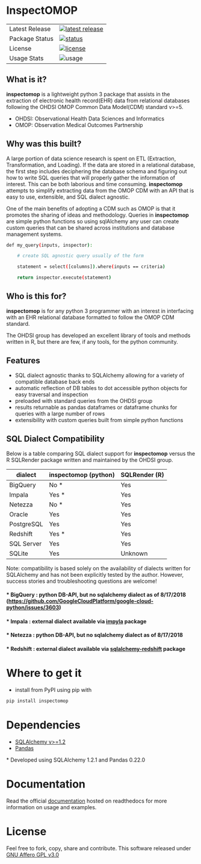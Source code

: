 # InspectOMOP

<table>
<tr>
  <td>Latest Release</td>
  <td>
    <a href="https://pypi.org/project/inspectomop/">
    <img src="https://img.shields.io/pypi/v/inspectomop.svg" alt="latest release" />
    </a>
  </td>
</tr>
<tr>
  <td>Package Status</td>
  <td>
		<a href="https://pypi.org/project/inspectomop/">
		<img src="https://img.shields.io/pypi/status/inspectomop.svg" alt="status" /></td>
		</a>
</tr>
<tr>
  <td>License</td>
  <td>
    <a href="https://github.com/jbadger3/inspectomop/blob/master/LICENSE">
    <img src="https://img.shields.io/github/license/jbadger3/inspectomop.svg" alt="license" />
    </a>
</td>
</tr>
<tr>
  <td>Usage Stats</td>
  <td>
    <img src="https://img.shields.io/pypi/dm/InspectOMOP.svg" alt="usage" />
    </a>
</td>
</tr>
</table>

## What is it?

**inspectomop** is a lightweight python 3 package that assists in the extraction of electronic health record(EHR) data from relational databases following the OHDSI OMOP Common Data Model(CDM) standard v>=5.  

* OHDSI: Observational Health Data Sciences and Informatics
* OMOP: Observation Medical Outcomes Partnership

## Why was this built?
A large portion of data science research is spent on ETL (Extraction, Transformation, and Loading).  If the data are stored in a relational database, the first step includes deciphering the database schema and figuring out how to write SQL queries that will properly gather the information of interest.  This can be both laborious and time consuming.  **inspectomop** attempts to simplify extracting data from the OMOP CDM with an API that is easy to use, extensible, and SQL dialect agnostic.

One of the main benefits of adopting a CDM such as OMOP is that it promotes the sharing of ideas and methodology.  Queries in **inspectomop** are simple python functions so using sqlAlchemy any user can create custom queries that can be shared across institutions and database management systems.

```sh
def my_query(inputs, inspector):

    # create SQL agnostic query usually of the form

    statement = select([columns]).where(inputs == criteria)

    return inspector.execute(statement)
```

## Who is this for?

**inspectomop** is for any python 3 programmer with an interest in interfacing with an EHR relational database formatted to follow the OMOP CDM standard.

The OHDSI group has developed an excellent library of tools and methods written in R, but there are few, if any tools, for the python community.


## Features
- SQL dialect agnostic thanks to SQLAlchemy allowing for a variety of compatible database back ends
- automatic reflection of DB tables to dot accessible python objects for easy traversal and inspection
- preloaded with standard queries from the OHDSI group
- results returnable as pandas dataframes or dataframe chunks for queries with a large number of rows
- extensibility with custom queries built from simple python functions

## SQL Dialect Compatibility

Below is a table comparing SQL dialect support for **inspectomop** versus the R SQLRender package written and maintained by the OHDSI group.  

| dialect | inspectomop (python) | SQLRender (R) |
| --- | --- | --- |
| BigQuery | No \* | Yes |
| Impala | Yes \* | Yes |
| Netezza | No \* | Yes |
| Oracle | Yes | Yes |
| PostgreSQL | Yes | Yes |
| Redshift | Yes \* | Yes
| SQL Server | Yes | Yes |
| SQLite | Yes | Unknown |

Note: compatibility is based solely on the availability of dialects written for SQLAlchemy and has not been explicitly tested by the author.  However, success stories and troubleshooting questions are welcome!

#### \* BigQuery : python DB-API, but no sqlalchemy dialect as of 8/17/2018 (https://github.com/GoogleCloudPlatform/google-cloud-python/issues/3603)
#### \* Impala : external dialect available via [impyla](https://pypi.org/project/impyla/) package
#### \* Netezza : python DB-API, but no sqlalchemy dialect as of 8/17/2018
#### \* Redshift : external dialect available via [sqlalchemy-redshift](https://pypi.org/project/sqlalchemy-redshift/) package

# Where to get it
* install from PyPI using pip with
```sh
pip install inspectomop
```
# Dependencies
- [SQLAlchemy v>=1.2](https://www.sqlalchemy.org)
- [Pandas](https://pandas.pydata.org)

\* Developed using SQLAlchemy 1.2.1 and Pandas 0.22.0

# Documentation
Read the official [documentation](https://inpsectomop.readthedocs.io/en/master/) hosted on readthedocs for more information on usage and examples.

# License
Feel free to fork, copy, share and contribute.  This software released under [GNU Affero GPL v3.0](https://github.com/jbadger3/inspectomop/tree/maste/LICENSE.md)  
